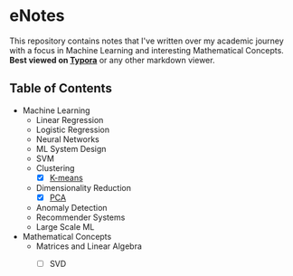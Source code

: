 # eNotes

This repository contains notes that I've written over my academic journey with a focus in Machine Learning and interesting Mathematical Concepts. **Best viewed on [Typora](https://typora.io/)** or any other markdown viewer.

## Table of Contents

- Machine Learning
  - Linear Regression
  - Logistic Regression
  - Neural Networks
  - ML System Design
  - SVM
  - Clustering
    - [x] [K-means](./Machine-learning/Clustering/K-means.md)
  - Dimensionality Reduction
    - [x] [PCA](./Machine-learning/Dimensionality-reduction/PCA.md)
  - Anomaly Detection
  - Recommender Systems
  - Large Scale ML
- Mathematical Concepts
  - Matrices and Linear Algebra
    - [ ] SVD

